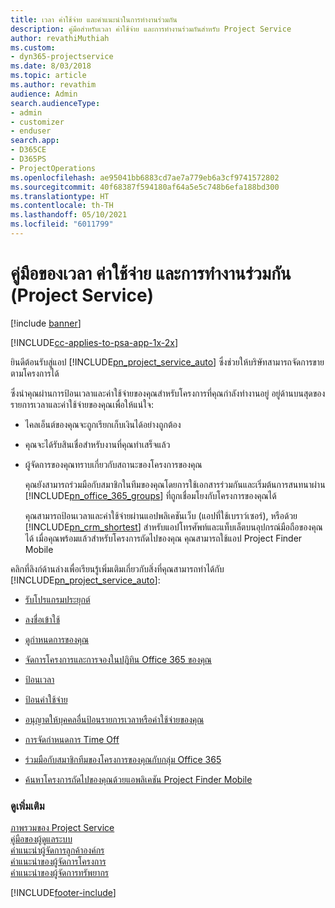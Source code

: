 ```yaml
---
title: เวลา ค่าใช้จ่าย และคำแนะนำในการทำงานร่วมกัน
description: คู่มือสำหรับเวลา ค่าใช้จ่าย และการทำงานร่วมกันสำหรับ Project Service
author: revathiMuthiah
ms.custom:
- dyn365-projectservice
ms.date: 8/03/2018
ms.topic: article
ms.author: revathim
audience: Admin
search.audienceType:
- admin
- customizer
- enduser
search.app:
- D365CE
- D365PS
- ProjectOperations
ms.openlocfilehash: ae95041bb6883cd7ae7a779eb6a3cf9741572802
ms.sourcegitcommit: 40f68387f594180af64a5e5c748b6efa188bd300
ms.translationtype: HT
ms.contentlocale: th-TH
ms.lasthandoff: 05/10/2021
ms.locfileid: "6011799"
---
```

# <a name="time-expense-and-collaboration-guide-project-service"></a>คู่มือของเวลา ค่าใช้จ่าย และการทำงานร่วมกัน (Project Service)

[!include [banner](../includes/psa-now-project-operations.md)]

[!INCLUDE[cc-applies-to-psa-app-1x-2x](../includes/cc-applies-to-psa-app-1x-2x.md)]

ยินดีต้อนรับสู่แอป [!INCLUDE[pn_project_service_auto](../includes/pn-project-service-auto.md)] ซึ่งช่วยให้บริษัทสามารถจัดการขายตามโครงการได้ 
  
 ซึ่งนำคุณผ่านการป้อนเวลาและค่าใช้จ่ายของคุณสำหรับโครงการที่คุณกำลังทำงานอยู่ อยู่ด้านบนสุดของรายการเวลาและค่าใช้จ่ายของคุณเพื่อให้แน่ใจ:  
  
- ไคลเอ็นต์ของคุณจะถูกเรียกเก็บเงินได้อย่างถูกต้อง  
  
- คุณจะได้รับสินเชื่อสำหรับงานที่คุณทำเสร็จแล้ว  
  
- ผู้จัดการของคุณทราบเกี่ยวกับสถานะของโครงการของคุณ  
  
  คุณยังสามารถร่วมมือกับสมาชิกในทีมของคุณโดยการใช้เอกสารร่วมกันและเริ่มต้นการสนทนาผ่าน [!INCLUDE[pn_office_365_groups](../includes/pn-office-365-groups.md)] ที่ถูกเชื่อมโยงกับโครงการของคุณได้  
  
  คุณสามารถป้อนเวลาและค่าใช้จ่ายผ่านแอปพลิเคชันเว็บ (แอปที่ใช้เบราว์เซอร์), หรือด้วย [!INCLUDE[pn_crm_shortest](../includes/pn-crm-shortest.md)] สำหรับแอปโทรศัพท์และแท็บเล็ตบนอุปกรณ์มือถือของคุณได้ เมื่อคุณพร้อมแล้วสำหรับโครงการถัดไปของคุณ คุณสามารถใช้แอป Project Finder Mobile  
  
คลิกที่ลิงก์ด้านล่างเพื่อเรียนรู้เพิ่มเติมเกี่ยวกับสิ่งที่คุณสามารถทำได้กับ [!INCLUDE[pn_project_service_auto](../includes/pn-project-service-auto.md)]:  
  
-   [รับโปรแกรมประยุกต์](../psa/get-apps.md)  
  
-   [ลงชื่อเข้าใช้](../psa/sign-in.md)  
  
-   [ดูกำหนดการของคุณ](../psa/view-schedule.md)  
  
-   [จัดการโครงการและการจองในปฏิทิน Office 365 ของคุณ](../psa/manage-project-bookings-office-365-calendar.md)  
  
-   [ป้อนเวลา](../psa/enter-time.md)  
  
-   [ป้อนค่าใช้จ่าย](../psa/enter-expenses.md)  
  
-   [อนุญาตให้บุคคลอื่นป้อนรายการเวลาหรือค่าใช้จ่ายของคุณ](../psa/allow-someone-else-enter-time-entry-expense.md)  
  
-   [การจัดกำหนดการ Time Off](../psa/schedule-time-off.md)  
  
-   [ร่วมมือกับสมาชิกทีมของโครงการของคุณกับกลุ่ม Office 365](../psa/collaborate-project-team-members-office-365-groups.md)  
  
-   [ค้นหาโครงการถัดไปของคุณด้วยแอพลิเคชัน Project Finder Mobile](../psa/find-next-project-finder-mobile-app.md)  
  
### <a name="see-also"></a>ดูเพิ่มเติม  
 [ภาพรวมของ Project Service](../psa/overview.md)   
 [คู่มือของผู้ดูแลระบบ](../psa/admin-guide.md)   
 [คำแนะนำผู้จัดการลูกค้าองค์กร](../psa/account-manager-guide.md)   
 [คำแนะนำของผู้จัดการโครงการ](../psa/project-manager-guide.md)   
 [คำแนะนำของผู้จัดการทรัพยากร](../psa/resource-manager-guide.md)   


[!INCLUDE[footer-include](../includes/footer-banner.md)]